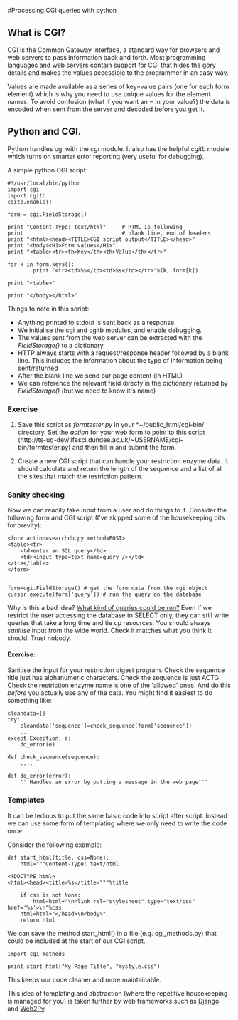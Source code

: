#Processing CGI queries with python

## What is CGI?

CGI is the Common Gateway Interface, a standard way for browsers and web servers to pass information back and forth. Most programming languages and web servers contain support for CGI that hides the gory details and makes the values accessible to the programmer in an easy way.

Values are made available as a series of key=value pairs (one for each form element) which is why you need to use unique
values for the element names. To avoid confusion (what if you want an = in your value?) the data is encoded when sent 
from the server and decoded before you get it.

## Python and CGI.

Python handles cgi with the *cgi* module. It also has the helpful *cgitb* module which turns on smarter error reporting (very useful for debugging).

A simple python CGI script:

	#!/usr/local/bin/python
	import cgi
	import cgitb
	cgitb.enable()
	
	form = cgi.FieldStorage()
	
	print "Content-Type: text/html"     # HTML is following
	print                               # blank line, end of headers
	print "<html><head><TITLE>CGI script output</TITLE></head>"
	print "<body><H1>Form values</H1>"
	print "<table><tr><th>Key</th><th>Value</th></tr>"
	
	for k in form.keys():
	        print "<tr><td>%s</td><td>%s</td></tr>"%(k, form[k])
	
	print "<table>"
	
	print "</body></html>"

Things to note in this script:

* Anything printed to stdout is sent back as a response.
* We initialise the cgi and cgitb modules, and enable debugging.
* The values sent from the web server can be extracted with the *FieldStorage()* to a dictionary.
* HTTP always starts with a request/response header followed by a blank line. This includes the 
information about the type of information being sent/returned 
* After the blank line we send our page content (in HTML)
* We can reference the relevant field directy in the dictionary returned by *FieldStorage()* (but we need to know it's name)

### Exercise

1. Save this script as *formtester.py* in your *~/public_html/cgi-bin/ directory. Set the *action* for your web form to point to this script (http://ts-ug-dev/lifesci.dundee.ac.uk/~USERNAME/cgi-bin/formtester.py) and then fill in and submit the form. 

2. Create a new CGI script that can handle your restriction enzyme data. It should calculate and return the length 
of the sequence and a list of all the sites that match the restriction pattern. 

### Sanity checking

Now we can readily take input from a user and do things to it. Consider the following form and CGI script (I've skipped some of the housekeeping bits for brevity):

    <form action=searchdb.py method=POST>
    <table><tr>
        <td>enter an SQL query</td>
        <td><input type=text name=query /></td>
    </tr></table>
    </form>
    
    
    form=cgi.FieldStorage() # get the form data from the cgi object
    cursor.execute(form['query']) # run the query on the database
    
Why is this a bad idea? [What kind of queries could be run?](http://xkcd.com/327/) Even if we restrict the user accessing the database to SELECT only, they can still write queries that take a long time and tie up resources. You should always *sanitise* input from the wide world. Check it matches what you think it should. Trust nobody.

#### Exercise:

Sanitise the input for your restriction digest program. Check the sequence title just has alphanumeric characters. Check the sequence is just ACTG. Check the restriction enzyme  name is one of the 'allowed' ones. And do this *before* you actually use any of the data.
You might find it easiest to do something like:

    cleandata={}
    try:
        cleandata['sequence']=check_sequence(form['sequence'])
        ...
    except Exception, e:
        do_error(e)
        
    def check_sequence(sequence):
        ....
        
    def do_error(error):
        '''Handles an error by putting a message in the web page'''    
        


### Templates

It can be tedious to put the same basic code into script after script. Instead we can use some form of templating 
where we only need to write the code once.

Consider the following example:

    def start_html(title, css=None):
        html="""Content-Type: text/html

    <!DOCTYPE html>
    <html><head><title>%s</title>"""%title

        if css is not None:
            html=html+"\n<link rel="stylesheet" type="text/css" href='%s'>\n"%css
        html=html+"</head>\n<body>"
        return html

We can save the method start_html() in a file (e.g. cgi_methods.py) that could be included at the start of our CGI script.

    import cgi_methods
       
    print start_html("My Page Title", "mystyle.css")          


This keeps our code cleaner and more maintainable.


This idea of templating and abstraction (where the repetitive housekeeping is managed for you) is taken further by web frameworks such as [Django](http://djangoproject.com) and [Web2Py](http://web2py.com).
